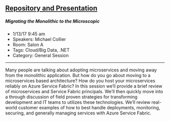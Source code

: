 [Repository and Presentation](https://github.com/mcollier/MigratingTheMonolithicToTheMicroscopic)
---
##### Migrating the Monolithic to the Microscopic
* 1/13/17 9:45 am
* Speakers: Michael Collier
* Room: Salon A
* Tags: Cloud/Big Data, .NET
* Category: General Session
---

Many people are talking about adopting microservices and moving away from the monolithic application. But how do you go about moving to a microservices based architecture? How do you host your microservices reliably on Azure Service Fabric? In this session we’ll provide a brief review of microservices and Service Fabric principals. We’ll then quickly move into a through discussion of field proven strategies for transforming development and IT teams to utilizes these technologies. We’ll review real-world customer examples of how to best handle deployments, monitoring, securing, and generally managing services with Azure Service Fabric.